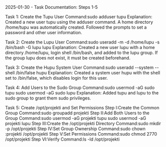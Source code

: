 2025-01-30 - Task Documentation: Steps 1-5

Task 1: Create the Tupu User Command:sudo adduser tupu Explanation: Created a new user tupu using the adduser command. A home directory /home/tupu was automatically created. Followed the prompts to set a password and other user information.

Task 2: Create the Lupu User Command:sudo useradd -m -d /home/lupu -s /bin/bash -G lupu lupu Explanation: Created a new user lupu with a home directory /home/lupu, login shell /bin/bash, and added to the lupu group. If the group lupu does not exist, it must be created beforehand.

Task 3: Create the Hupu System User Command:sudo useradd --system --shell /bin/false hupu Explanation: Created a system user hupu with the shell set to /bin/false, which disables login for this user.

Task 4: Add Users to the Sudo Group Command:sudo usermod -aG sudo tupu sudo usermod -aG sudo lupu Explanation: Added tupu and lupu to the sudo group to grant them sudo privileges.

Task 5: Create /opt/projekti and Set Permissions Step I:Create the Common Group Command:sudo groupadd projekti Step II:Add Both Users to the Group Command:sudo usermod -aG projekti tupu sudo usermod -aG projekti lupu Step III:Create the /opt/projekti Directory Command:sudo mkdir -p /opt/projekti Step IV:Set Group Ownership Command:sudo chown :projekti /opt/projekti Step V:Set Permissions Command:sudo chmod 2770 /opt/projekti Step VI:Verify Command:ls -ld /opt/projekti
